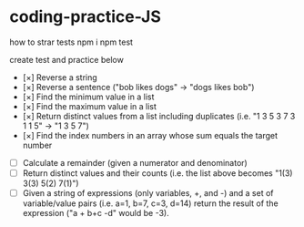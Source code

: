 # coding-practice-JS
how to strar tests
npm i
npm test

create test and practice below

- [×] Reverse a string
- [×] Reverse a sentence ("bob likes dogs" -> "dogs likes bob")
- [×] Find the minimum value in a list
- [×] Find the maximum value in a list
- [×] Return distinct values from a list including duplicates (i.e. "1 3 5 3 7 3 1 1 5" -> "1 3 5 7")
- [×] Find the index numbers in an array whose sum equals the target number
- [ ] Calculate a remainder (given a numerator and denominator)
- [ ] Return distinct values and their counts (i.e. the list above becomes "1(3) 3(3) 5(2) 7(1)")
- [ ] Given a string of expressions (only variables, +, and -) and a set of variable/value pairs (i.e. a=1, b=7, c=3, d=14) return the result of the expression ("a + b+c -d" would be -3).
